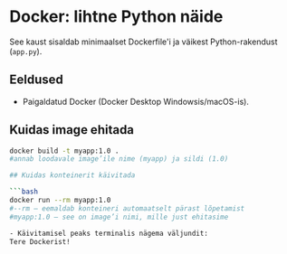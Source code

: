 # Docker: lihtne Python näide

See kaust sisaldab minimaalset Dockerfile'i ja väikest Python-rakendust (`app.py`).

## Eeldused
- Paigaldatud Docker (Docker Desktop Windowsis/macOS-is).

## Kuidas image ehitada

```bash
docker build -t myapp:1.0 .
#annab loodavale image’ile nime (myapp) ja sildi (1.0)

## Kuidas konteinerit käivitada

```bash
docker run --rm myapp:1.0
#--rm – eemaldab konteineri automaatselt pärast lõpetamist
#myapp:1.0 – see on image’i nimi, mille just ehitasime

- Käivitamisel peaks terminalis nägema väljundit:
Tere Dockerist!
